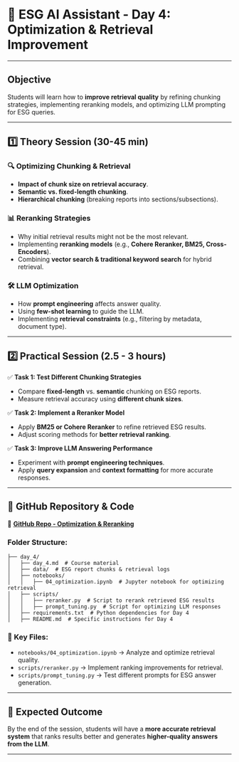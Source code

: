 # 📄 ESG AI Assistant - Day 4: Optimization & Retrieval Improvement

---

## **Objective**  
Students will learn how to **improve retrieval quality** by refining chunking strategies, implementing reranking models, and optimizing LLM prompting for ESG queries.

---

## **1️⃣ Theory Session (30-45 min)**

### **🔍 Optimizing Chunking & Retrieval**  
- **Impact of chunk size on retrieval accuracy**.
- **Semantic vs. fixed-length chunking**.
- **Hierarchical chunking** (breaking reports into sections/subsections).

### **📊 Reranking Strategies**  
- Why initial retrieval results might not be the most relevant.
- Implementing **reranking models** (e.g., **Cohere Reranker, BM25, Cross-Encoders**).
- Combining **vector search & traditional keyword search** for hybrid retrieval.

### **🛠️ LLM Optimization**  
- How **prompt engineering** affects answer quality.
- Using **few-shot learning** to guide the LLM.
- Implementing **retrieval constraints** (e.g., filtering by metadata, document type).

---

## **2️⃣ Practical Session (2.5 - 3 hours)**  

✅ **Task 1: Test Different Chunking Strategies**
- Compare **fixed-length** vs. **semantic** chunking on ESG reports.
- Measure retrieval accuracy using **different chunk sizes**.

✅ **Task 2: Implement a Reranker Model**
- Apply **BM25 or Cohere Reranker** to refine retrieved ESG results.
- Adjust scoring methods for **better retrieval ranking**.

✅ **Task 3: Improve LLM Answering Performance**
- Experiment with **prompt engineering techniques**.
- Apply **query expansion** and **context formatting** for more accurate responses.

---

## **🔗 GitHub Repository & Code**
📌 **[GitHub Repo - Optimization & Reranking](#)**

### **Folder Structure:**
```
├── day_4/
│   ├── day_4.md  # Course material
│   ├── data/  # ESG report chunks & retrieval logs
│   ├── notebooks/
│   │   ├── 04_optimization.ipynb  # Jupyter notebook for optimizing retrieval
│   ├── scripts/
│   │   ├── reranker.py  # Script to rerank retrieved ESG results
│   │   ├── prompt_tuning.py  # Script for optimizing LLM responses
│   ├── requirements.txt  # Python dependencies for Day 4
│   ├── README.md  # Specific instructions for Day 4
```

### **📌 Key Files:**
- `notebooks/04_optimization.ipynb` → Analyze and optimize retrieval quality.
- `scripts/reranker.py` → Implement ranking improvements for retrieval.
- `scripts/prompt_tuning.py` → Test different prompts for ESG answer generation.

---

## **🎯 Expected Outcome**  
By the end of the session, students will have a **more accurate retrieval system** that ranks results better and generates **higher-quality answers from the LLM**.

---
